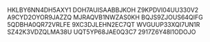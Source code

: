 
HKLBY6NN4DH5AXY1
DOH7AUISAABBJKOH
Z9KPDVI04UU330V2
A9CYD2OYOR9JAZZQ
MJRAQVB1NWZAS0KH
BQJS9ZJOUS64QIFG
5QDBHA0QR72VRLFE
9XC3DJLEHN2EC7QT
WVGUUP33XQI7UN1R
SZ42K3VDZQLMA38U
UQT5YP68JAE0Q3C7
2917Z6Y48I1ODOJO
